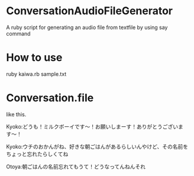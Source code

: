 # ConversationAudioFileGenerator
A ruby script for generating an audio file from textfile by using say command

# How to use
ruby kaiwa.rb sample.txt

# Conversation.file
like this.

Kyoko:どうも！ミルクボーイです〜！お願いしまーす！ありがとうございます〜！

Kyoko:ウチのおかんがね、好きな朝ごはんがあるらしいんやけど、その名前をちょっと忘れたらしくてね

Otoya:朝ごはんの名前忘れてもうて！どうなってんねんそれ
